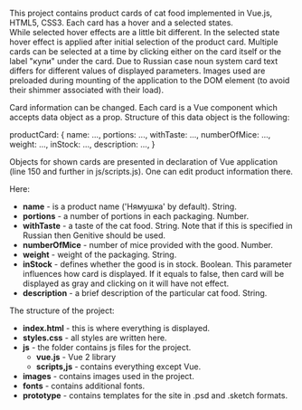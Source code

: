 This project contains product cards  of cat food implemented in Vue.js, HTML5, CSS3. Each card has a hover and a selected states.  
While selected hover effects are a little bit different. In the selected state hover effect is applied after initial selection of the product card.
Multiple cards can be selected at a time by clicking either on the card itself or the label "купи" under the card. Due to Russian case noun system card text differs for different values of displayed parameters. Images used are preloaded during mounting of the application to the DOM element (to avoid their shimmer associated with their load).

Card information can be changed. Each card is a Vue component which accepts data object as a prop. Structure of this data object is the following:


productCard: {
            name: ...,
            portions: ...,
            withTaste: ...,
            numberOfMice: ...,
            weight: ...,
            inStock: ...,
            description: ...,
        }

Objects for shown cards are presented in declaration of Vue application (line 150 and further in js/scripts.js). One can edit product information there.

Here:
* **name** - is a product name ('Нямушка' by default). String.
* **portions** - a number of portions in each packaging. Number.
* **withTaste** - a taste of the cat food. String. Note that if this is specified in Russian then Genitive should be used.
* **numberOfMice** - number of mice provided with the good. Number.
* **weight** - weight of the packaging. String.
* **inStock** - defines whether the good is in stock. Boolean. This parameter influences how card is displayed. If it equals to false, then card will be displayed as gray and clicking on it will have not effect.
* **description** - a brief description of the particular cat food. String.

The structure of the project:
* **index.html** - this is where everything is displayed.
* **styles.css** - all styles are written here.
* **js** - the folder contains js files for the project. 
  * **vue.js** - Vue 2 library
  * **scripts,js** - contains everything except Vue.
* **images** - contains images used in the project.
* **fonts** - contains additional fonts.
* **prototype** - contains templates for the site in .psd and .sketch formats.